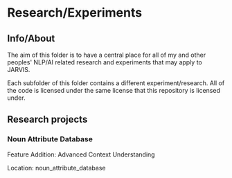 # Research/Experiments


## Info/About

The aim of this folder is to have a central place for all of my and other peoples' NLP/AI related research and experiments that may apply to JARVIS.

Each subfolder of this folder contains a different experiment/research. All of the code is licensed under the same license that this repository is licensed under.


## Research projects


### Noun Attribute Database

Feature Addition: Advanced Context Understanding

Location: noun_attribute_database

